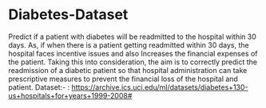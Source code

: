 # Diabetes-Dataset
Predict if a patient with diabetes will be readmitted to the hospital within 30 days. As, if when there is a patient getting readmitted within 30 days, the hospital faces incentive issues and also Increases the financial expenses of the patient. Taking this into consideration, the aim is to correctly predict the readmission of a diabetic patient so that hospital administration can take prescriptive measures to prevent the financial loss of the hospital and patient.
Dataset:- : https://archive.ics.uci.edu/ml/datasets/diabetes+130-us+hospitals+for+years+1999-2008#
